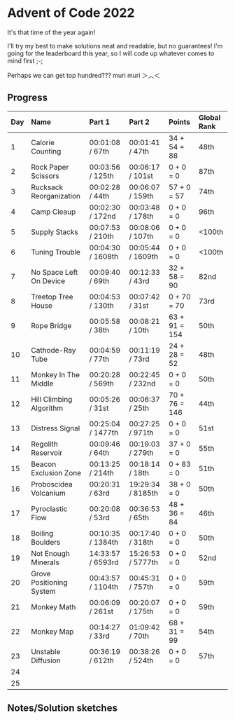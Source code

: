 # Advent of Code 2022

It's that time of the year again!

I'll try my best to make solutions neat and readable, but no guarantees! 
I'm going for the leaderboard this year, so I will code up whatever comes to mind first ;-;

Perhaps we can get top hundred??? muri muri ＞︿＜

## Progress


| Day | Name                     | Part 1            | Part 2            | Points        | Global Rank |
| --- | :----------------------- | :---------------- | :---------------- | :------------ | :---------- |
| 1   | Calorie Counting         | 00:01:08 / 67th   | 00:01:41 / 47th   | 34 + 54 = 88  | 48th        |
| 2   | Rock Paper Scissors      | 00:03:56 / 125th  | 00:06:17 / 101st  | 0 + 0 = 0     | 87th        |
| 3   | Rucksack Reorganization  | 00:02:28 / 44th   | 00:06:07 / 159th  | 57 + 0 = 57   | 74th        |
| 4   | Camp Cleaup              | 00:02:30 / 172nd  | 00:03:48 / 178th  | 0 + 0 = 0     | 96th        |
| 5   | Supply Stacks            | 00:07:53 / 210th  | 00:08:06 / 107th  | 0 + 0 = 0     | <100th      |
| 6   | Tuning Trouble           | 00:04:30 / 1608th | 00:05:44 / 1609th | 0 + 0 = 0     | <100th      |
| 7   | No Space Left On Device  | 00:09:40 / 69th   | 00:12:33 / 43rd   | 32 + 58 = 90  | 82nd        |
| 8   | Treetop Tree House       | 00:04:53 / 130th  | 00:07:42 / 31st   | 0 + 70 = 70   | 73rd        |
| 9   | Rope Bridge              | 00:05:58 / 38th   | 00:08:21 / 10th   | 63 + 91 = 154 | 50th        |
| 10  | Cathode-Ray Tube         | 00:04:59 / 77th   | 00:11:19 / 73rd   | 24 + 28 = 52  | 48th        |
| 11  | Monkey In The Middle     | 00:20:28 / 569th  | 00:22:45 / 232nd  | 0 + 0 = 0     | 50th        |
| 12  | Hill Climbing Algorithm  | 00:05:26 / 31st   | 00:06:37 / 25th   | 70 + 76 = 146 | 44th        |
| 13  | Distress Signal          | 00:25:04 / 1477th | 00:27:25 / 971th  | 0 + 0 = 0     | 51st        |
| 14  | Regolith Reservoir       | 00:09:46 / 64th   | 00:19:03 / 279th  | 37 + 0 = 0    | 55th        |
| 15  | Beacon Exclusion Zone    | 00:13:25 / 214th  | 00:18:14 / 18th   | 0 + 83 = 0    | 51th        |
| 16  | Proboscidea Volcanium    | 00:20:31 / 63rd   | 19:29:34 / 8185th | 38 + 0 = 0    | 50th        |
| 17  | Pyroclastic Flow         | 00:20:08 / 53rd   | 00:36:53 / 65th   | 48 + 36 = 84  | 46th        |
| 18  | Boiling Boulders         | 00:10:35 / 1384th | 00:17:40 / 318th  | 0 + 0 = 0     | 50th        |
| 19  | Not Enough Minerals      | 14:33:57 / 6593rd | 15:26:53 / 5777th | 0 + 0 = 0     | 52nd        |
| 20  | Grove Positioning System | 00:43:57 / 1104th | 00:45:31 / 757th  | 0 + 0 = 0     | 59th        |
| 21  | Monkey Math              | 00:06:09 / 261st  | 00:20:07 / 175th  | 0 + 0 = 0     | 59th        |
| 22  | Monkey Map               | 00:14:27 / 33rd   | 01:09:42 / 70th   | 68 + 31 = 99  | 54th        |
| 23  | Unstable Diffusion       | 00:36:19 / 612th  | 00:38:26 / 524th  | 0 + 0 = 0     | 57th        |
| 24  |                          |                   |                   |               |             |
| 25  |                          |                   |                   |               |             |

## Notes/Solution sketches
